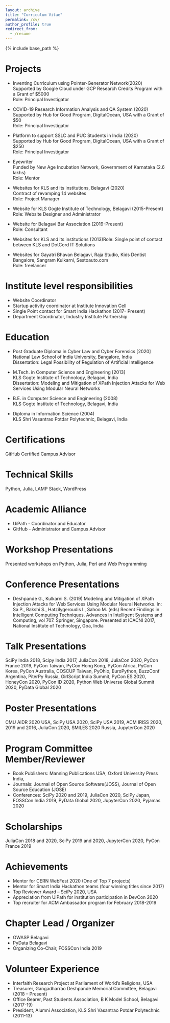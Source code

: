 ```yaml
---
layout: archive
title: "Curriculum Vitae"
permalink: /cv/
author_profile: true
redirect_from:
  - /resume
---
```


{% include base_path %}

Projects
==
* Inventing Curriculum using Pointer-Generator Network(2020)\
Supported by Google Cloud under GCP Research Credits Program with a Grant of $5000\
Role: Principal Investigator

* COVID-19 Research Information Analysis and QA System (2020)\
Supported by Hub for Good Program, DigitalOcean, USA with a Grant of $50\
Role: Principal Investigator

* Platform to support SSLC and PUC Students in India (2020)\
Supported by Hub for Good Program, DigitalOcean, USA with a Grant of $250\
Role: Principal Investigator

* Eyewriter\
Funded by New Age Incubation Network, Government of Karnataka (2.6 lakhs)\
Role: Mentor

* Websites for KLS and its institutions, Belagavi (2020)\
Contract of revamping 14 websites\
Role: Project Manager

* Website for KLS Gogte Institute of Technology, Belagavi (2015-Present)\
Role: Website Designer and Administrator

* Website for Belagavi Bar Association (2019-Present)\
Role: Consultant

* Websites for KLS and its institutions (2013)Role: Single point of contact between KLS and DotCord IT Solutions

* Websites for Gayatri Bhavan Belagavi, Raja Studio, Kids Dentist Bangalore, Sangram Kulkarni, Sestoauto.com\
Role: freelancer

Institute level responsibilities	
==
* Website Coordinator 
* Startup activity coordinator at Institute Innovation Cell 
* Single Point contact for Smart India Hackathon (2017- Present) 
* Department Coordinator, Industry Institute Partnership 

Education
==
* Post Graduate Diploma in Cyber Law and Cyber Forensics [2020] \
National Law School of India University, Bangalore, India \
Dissertation: Legal Possibility of Regulation of Artificial Intelligence 

* M.Tech. in Computer Science and Engineering [2013] \
KLS Gogte Institute of Technology, Belagavi, India \
Dissertation: Modeling and Mitigation of XPath Injection Attacks for Web Services Using Modular Neural Networks 

* B.E. in Computer Science and Engineering (2008) \
KLS Gogte Institute of Technology, Belagavi, India 

* Diploma in Information Science (2004) \
KLS Shri Vasantrao Potdar Polytechnic, Belagavi, India 

Certifications
==
GitHub Certified Campus Advisor

Technical Skills
==
Python, Julia, LAMP Stack, WordPress

Academic Alliance
==
* UiPath - Coordinator and Educator
* GitHub - Administrator and Campus Advisor

Workshop Presentations
==
Presented workshops on Python, Julia, Perl and Web Programming

Conference Presentations
==
* Deshpande G., Kulkarni S. (2019) Modeling and Mitigation of XPath Injection Attacks for Web Services Using Modular Neural Networks. In: Sa P., Bakshi S., Hatzilygeroudis I., Sahoo M. (eds) Recent Findings in Intelligent Computing Techniques. Advances in Intelligent Systems and Computing, vol 707. Springer, Singapore. Presented at ICACNI 2017, National Institute of Technology, Goa, India

Talk Presentations
==
SciPy India 2018, Scipy India 2017, JuliaCon 2018, JuliaCon 2020, PyCon France 2019, PyCon Taiwan, PyCon Hong Kong, PyCon Africa, PyCon Korea, PyCon Australia, COSCUP Taiwan, PyOhio, EuroPython, BuzzConf Argentina, PiterPy Russia, GirlScript India Summit, PyCon ES 2020, HoneyCon 2020, PyCon ID 2020, Python Web Universe Global Summit 2020, PyData Global 2020

Poster Presentations
==
CMU AIDR 2020 USA, SciPy USA 2020, SciPy USA 2019, ACM IRISS 2020, 2019 and 2016, JuliaCon 2020, SMILES 2020 Russia, JupyterCon 2020

Program Committee Member/Reviewer
==
* Book Publishers: Manning Publications USA, Oxford University Press India, 
* Journals: Journal of Open Source Software(JOSS), Journal of Open Source Education (JOSE) 
* Conferences: SciPy 2020 and 2019, JuliaCon 2020, SciPy Japan, FOSSCon India 2019, PyData Global 2020, JupyterCon 2020, Pyjamas 2020

Scholarships
==
JuliaCon 2018 and 2020, SciPy 2019 and 2020, JupyterCon 2020, PyCon France 2019

Achievements
==
* Mentor for CERN WebFest 2020 (One of Top 7 projects)
* Mentor for Smart India Hackathon teams (four winning titles since 2017)
* Top Reviewer Award – SciPy 2020, USA
* Appreciation from UiPath for institution participation in DevCon 2020
* Top recruiter for ACM Ambassador program for February 2018-2019 

Chapter Lead / Organizer
==
* OWASP Belagavi
* PyData Belagavi
* Organizing Co-Chair, FOSSCon India 2019

Volunteer Experience
==
* Interfaith Research Project at Parliament of World’s Religions, USA 
* Treasurer, Gangadharrao Deshpande Memorial Committee, Belagavi (2018 – Present)
* Office Bearer, Past Students Association, B K Model School, Belagavi (2017-19)
* President, Alumni Association, KLS Shri Vasantrao Potdar Polytechnic (2011-13)

